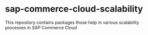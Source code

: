 # sap-commerce-cloud-scalability
This repository contains packages those help in various scalability processes in SAP Commerce Cloud
